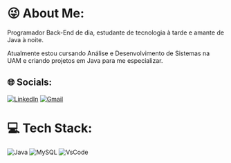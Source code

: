 
# 😜 About Me:
Programador Back-End de dia, estudante de tecnologia à tarde e amante de Java à noite.

Atualmente estou cursando Análise e Desenvolvimento de Sistemas na UAM e criando projetos em Java para me especializar.




## 🌐 Socials:
[![LinkedIn](https://img.shields.io/badge/LinkedIn-0077B5?style=for-the-badge&logo=linkedin&logoColor=white)](https://www.linkedin.com/in/taleshein/)
[![Gmail](https://img.shields.io/badge/Gmail-D14836?style=for-the-badge&logo=gmail&logoColor=white)]((mailto:taleshein8@gmail.com)
)

# 💻 Tech Stack:
![Java](https://img.shields.io/badge/Java-ED8B00?style=for-the-badge&logo=openjdk&logoColor=white) 
![MySQL](https://img.shields.io/badge/MySQL-3972F6?style=for-the-badge&logo=mysql&logoColor=white)
![VsCode](https://img.shields.io/badge/vsCode-123FB1?style=for-the-badge&logo=visual%20studio%20code&logoColor=white)


<!-- Proudly created with GPRM ( https://gprm.itsvg.in ) -->
